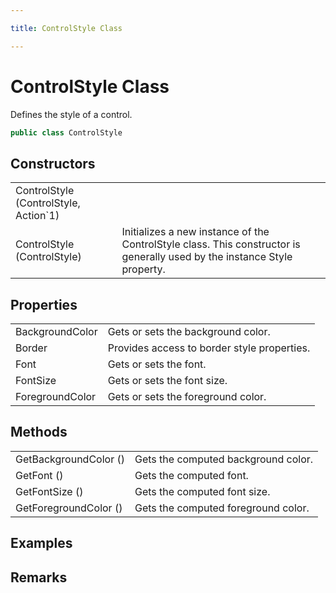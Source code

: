 ```yaml
---

title: ControlStyle Class

---
```


# ControlStyle Class

Defines the style of a control.

```csharp
public class ControlStyle 
```

## Constructors

<table>
<tr><td>ControlStyle (ControlStyle, Action`1)</td><td></td></tr>
<tr><td>ControlStyle (ControlStyle)</td><td>Initializes a new instance of the ControlStyle class.  This constructor is
            generally used by the instance Style property.</td></tr>
</table>

## Properties

<table>
<tr><td>BackgroundColor</td><td>Gets or sets the background color.</td></tr>
<tr><td>Border</td><td>Provides access to border style properties.</td></tr>
<tr><td>Font</td><td>Gets or sets the font.</td></tr>
<tr><td>FontSize</td><td>Gets or sets the font size.</td></tr>
<tr><td>ForegroundColor</td><td>Gets or sets the foreground color.</td></tr>
</table>

## Methods

<table>
<tr><td>GetBackgroundColor ()</td><td>Gets the computed background color.</td></tr>
<tr><td>GetFont ()</td><td>Gets the computed font.</td></tr>
<tr><td>GetFontSize ()</td><td>Gets the computed font size.</td></tr>
<tr><td>GetForegroundColor ()</td><td>Gets the computed foreground color.</td></tr>
</table>

<!-- Only change content below this line, anything above this line will be lost when regenerated. -->

## Examples

## Remarks

